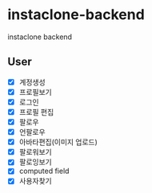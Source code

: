 # instaclone-backend

instaclone backend

## User

- [x] 계정생성
- [x] 프로필보기
- [x] 로그인
- [x] 프로필 편집
- [x] 팔로우
- [x] 언팔로우
- [x] 아바타편집(이미지 업로드)
- [x] 팔로워보기
- [x] 팔로잉보기
- [x] computed field
- [x] 사용자찾기
